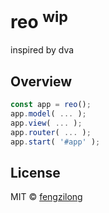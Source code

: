 # reo <sup>wip</sup>

inspired by dva


## Overview

```js
const app = reo();
app.model( ... );
app.view( ... );
app.router( ... );
app.start( '#app' );
```

## License

MIT &copy; [fengzilong](https://github.com/fengzilong)
